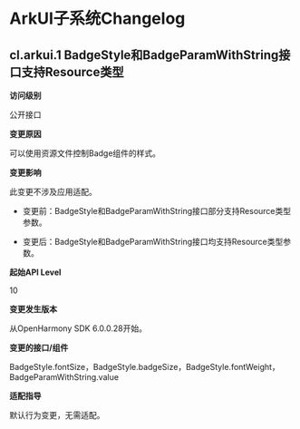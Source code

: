 # ArkUI子系统Changelog

## cl.arkui.1 BadgeStyle和BadgeParamWithString接口支持Resource类型

**访问级别**

公开接口

**变更原因**

可以使用资源文件控制Badge组件的样式。

**变更影响**

此变更不涉及应用适配。

- 变更前：BadgeStyle和BadgeParamWithString接口部分支持Resource类型参数。
  
- 变更后：BadgeStyle和BadgeParamWithString接口均支持Resource类型参数。

**起始API Level**

10

**变更发生版本**

从OpenHarmony SDK 6.0.0.28开始。

**变更的接口/组件**

BadgeStyle.fontSize，BadgeStyle.badgeSize，BadgeStyle.fontWeight，BadgeParamWithString.value

**适配指导**

默认行为变更，无需适配。

